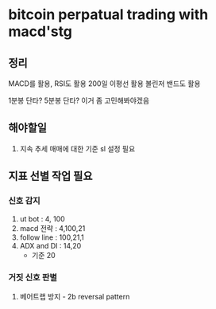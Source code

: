# bitcoin perpatual trading with macd'stg


## 정리

MACD를 활용, RSI도 활용
200일 이평선 활용
볼린저 밴드도 활용

1분봉 단타? 5분봉 단타? 이거 좀 고민해봐야겠음


## 해야할일
1. 지속 추세 매매에 대한 기준 sl 설정 필요

## 지표 선별 작업 필요
### 신호 감지
1. ut bot : 4, 100
2. macd 전략 : 4,100,21
3. follow line : 100,21,1
4. ADX and DI : 14,20
    * 기준 20


### 거짓 신호 판별
1. 베어트랩 방지 - 2b reversal pattern